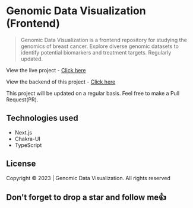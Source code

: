 # Genomic Data Visualization (Frontend)

> Genomic Data Visualization is a frontend repository for studying the genomics of breast cancer. Explore diverse genomic datasets to identify potential biomarkers and treatment targets. Regularly updated.

View the live project - [Click here](https://genomic-data-visualization.vercel.app)

View the backend of this project - [Click here](https://github.com/Sproff/genomic-data-visualization-api)

This project will be updated on a regular basis. Feel free to make a Pull Request(PR).

## Technologies used

- Next.js
- Chakra-UI
- TypeScript

## License

Copyright © 2023 | Genomic Data Visualization. All rights reserved

## Don't forget to drop a star and follow me:+1:
